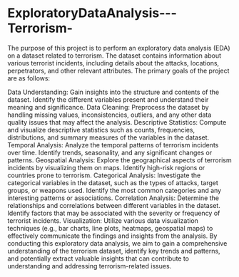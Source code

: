 # ExploratoryDataAnalysis---Terrorism-
The purpose of this project is to perform an exploratory data analysis (EDA) on a dataset related to terrorism. The dataset contains information about various terrorist incidents, including details about the attacks, locations, perpetrators, and other relevant attributes.
The primary goals of the project are as follows:

Data Understanding: Gain insights into the structure and contents of the dataset. Identify the different variables present and understand their meaning and significance.
Data Cleaning: Preprocess the dataset by handling missing values, inconsistencies, outliers, and any other data quality issues that may affect the analysis.
Descriptive Statistics: Compute and visualize descriptive statistics such as counts, frequencies, distributions, and summary measures of the variables in the dataset.
Temporal Analysis: Analyze the temporal patterns of terrorism incidents over time. Identify trends, seasonality, and any significant changes or patterns.
Geospatial Analysis: Explore the geographical aspects of terrorism incidents by visualizing them on maps. Identify high-risk regions or countries prone to terrorism.
Categorical Analysis: Investigate the categorical variables in the dataset, such as the types of attacks, target groups, or weapons used. Identify the most common categories and any interesting patterns or associations.
Correlation Analysis: Determine the relationships and correlations between different variables in the dataset. Identify factors that may be associated with the severity or frequency of terrorist incidents.
Visualization: Utilize various data visualization techniques (e.g., bar charts, line plots, heatmaps, geospatial maps) to effectively communicate the findings and insights from the analysis.
By conducting this exploratory data analysis, we aim to gain a comprehensive understanding of the terrorism dataset, identify key trends and patterns, and potentially extract valuable insights that can contribute to understanding and addressing terrorism-related issues.







